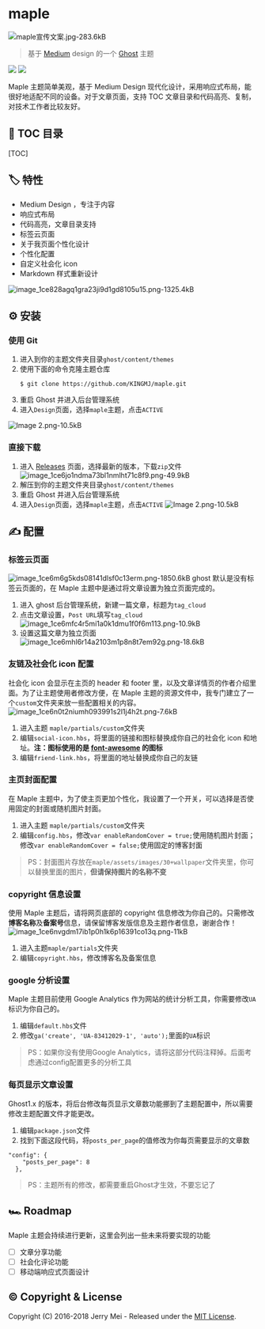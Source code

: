 # maple
![maple宣传文案.jpg-283.6kB][1]

>基于 [Medium](https://medium.com/) design 的一个 [Ghost](https://ghost.org/) 主题

[![][2]](https://ghost.org/) [![][3]](https://mit-license.org/)

Maple 主题简单美观，基于 Medium Design 现代化设计，采用响应式布局，能很好地适配不同的设备。对于文章页面，支持 TOC 文章目录和代码高亮、复制，对技术工作者比较友好。

## 📝 TOC 目录

[TOC]

## 🏷️ 特性

- Medium Design ，专注于内容
- 响应式布局
- 代码高亮，文章目录支持
- 标签云页面
- 关于我页面个性化设计
- 个性化配置
- 自定义社会化 icon
- Markdown 样式重新设计

![image_1ce828agq1gra23ji9d1gd8105u15.png-1325.4kB][4]

## ⚙️ 安装

### 使用 Git
1. 进入到你的主题文件夹目录`ghost/content/themes`
2. 使用下面的命令克隆主题仓库
    ```
    $ git clone https://github.com/KINGMJ/maple.git
    
    ```
3. 重启 Ghost 并进入后台管理系统
4. 进入`Design`页面，选择`maple`主题，点击`ACTIVE`

![Image [2].png-10.5kB][5]

### 直接下载
1. 进入 [Releases][6] 页面，选择最新的版本，下载`zip`文件
![image_1ce6jo1ndma73bl1nmlht71c8f9.png-49.9kB][7]
2. 解压到你的主题文件夹目录`ghost/content/themes`
3. 重启 Ghost 并进入后台管理系统
4. 进入`Design`页面，选择`maple`主题，点击`ACTIVE`
![Image [2].png-10.5kB][8]

## ✍️ 配置

### 标签云页面
![image_1ce6m6g5kds08141dlsf0c13erm.png-1850.6kB][9]
ghost 默认是没有标签云页面的，在 Maple 主题中是通过将文章设置为独立页面完成的。
1. 进入 ghost 后台管理系统，新建一篇文章，标题为`tag_cloud`
2. 点击文章设置，`Post URL`填写`tag_cloud`
![image_1ce6mfc4r5mi1a0k1dmu1f0f6m113.png-10.9kB][10]
3. 设置这篇文章为独立页面
![image_1ce6mhl6r14a2103m1p8n8t7em92g.png-18.6kB][11]

### 友链及社会化 icon 配置
社会化 icon 会显示在主页的 header 和 footer 里，以及文章详情页的作者介绍里面。为了让主题使用者修改方便，在 Maple 主题的资源文件中，我专门建立了一个`custom`文件夹来放一些配置相关的内容。
![image_1ce6n0t2niumh093991s2l1j4h2t.png-7.6kB][12]

1. 进入主题 `maple/partials/custom`文件夹
2. 编辑`social-icon.hbs`，将里面的链接和图标替换成你自己的社会化 icon 和地址。**注：图标使用的是 [font-awesome][13] 的图标**
3. 编辑`friend-link.hbs`，将里面的地址替换成你自己的友链

### 主页封面配置
在 Maple 主题中，为了使主页更加个性化，我设置了一个开关，可以选择是否使用固定的封面或随机图片封面。
1. 进入主题 `maple/partials/custom`文件夹
2. 编辑`config.hbs`，修改`var enableRandomCover = true;`使用随机图片封面；修改``var enableRandomCover = false;``使用固定的博客封面

>PS：封面图片存放在`maple/assets/images/30+wallpaper`文件夹里，你可以替换里面的图片，**但请保持图片的名称不变**

### copyright 信息设置
使用 Maple 主题后，请将网页底部的 copyright 信息修改为你自己的。只需修改**博客名称**及**备案号**信息，请保留博客发版信息及主题作者信息，谢谢合作！
![image_1ce6nvgdm17ib1p0h1k6p16391co13q.png-11kB][14]
1. 进入主题`maple/partials`文件夹
2. 编辑`copyright.hbs`，修改博客名及备案信息

### google 分析设置
Maple 主题目前使用 Google Analytics 作为网站的统计分析工具，你需要修改`UA`标识为你自己的。
1. 编辑`default.hbs`文件
2. 修改`ga('create', 'UA-83412029-1', 'auto');`里面的`UA`标识

> PS：如果你没有使用Google Analytics，请将这部分代码注释掉。后面考虑通过config配置更多的分析工具

### 每页显示文章设置
Ghost1.x 的版本，将后台修改每页显示文章数功能挪到了主题配置中，所以需要修改主题配置文件才能更改。
1. 编辑`package.json`文件
2. 找到下面这段代码，将`posts_per_page`的值修改为你每页需要显示的文章数
```
"config": {
    "posts_per_page": 8
  },
```

> PS：主题所有的修改，都需要重启Ghost才生效，不要忘记了

## 🏎️ Roadmap
Maple 主题会持续进行更新，这里会列出一些未来将要实现的功能

- [ ] 文章分享功能
- [ ] 社会化评论功能
- [ ] 移动端响应式页面设计

## ©️ Copyright & License
Copyright (C) 2016-2018 Jerry Mei - Released under the [MIT License](https://mit-license.org/).


  [1]: http://static.zybuluo.com/Jerry-MEI/7hk1pkhgqrm8bz2ol98zvf2p/maple%E5%AE%A3%E4%BC%A0%E6%96%87%E6%A1%88.jpg
  [2]:https://img.shields.io/badge/ghost-v1.x.x-green.svg
  [3]:https://img.shields.io/dub/l/vibe-d.svg
  [4]: http://static.zybuluo.com/Jerry-MEI/wu92ledrgdcurl4133yuy7fc/image_1ce828agq1gra23ji9d1gd8105u15.png
  [5]: http://static.zybuluo.com/Jerry-MEI/ljrx5gitvzshkqpmtqjvabii/Image%20%5B2%5D.png
  [6]: https://github.com/KINGMJ/maple/releases
  [7]: http://static.zybuluo.com/Jerry-MEI/8v9j2yybinh3uw9k28nq1pm1/image_1ce6jo1ndma73bl1nmlht71c8f9.png
  [8]: http://static.zybuluo.com/Jerry-MEI/ljrx5gitvzshkqpmtqjvabii/Image%20%5B2%5D.png
  [9]: http://static.zybuluo.com/Jerry-MEI/ju9pnzfqkxyf3d9bm4b1bm95/image_1ce6m6g5kds08141dlsf0c13erm.png
  [10]: http://static.zybuluo.com/Jerry-MEI/0xmc9g424ap3ijsq8nzbyo7s/image_1ce6mfc4r5mi1a0k1dmu1f0f6m113.png
  [11]: http://static.zybuluo.com/Jerry-MEI/q77dhz32zjbrzbx05yp9iigt/image_1ce6mhl6r14a2103m1p8n8t7em92g.png
  [12]: http://static.zybuluo.com/Jerry-MEI/lpjx7s75v0d32u5xm5tplzrq/image_1ce6n0t2niumh093991s2l1j4h2t.png
  [13]: https://fontawesome.com/
  [14]: http://static.zybuluo.com/Jerry-MEI/pb10iewyz4jp1ugriy209r7d/image_1ce6nvgdm17ib1p0h1k6p16391co13q.png